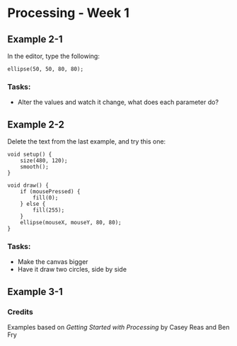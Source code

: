 # Processing - Week 1

## Example 2-1

In the editor, type the following:

    ellipse(50, 50, 80, 80);
    
### Tasks:

* Alter the values and watch it change, what does each parameter do?

## Example 2-2

Delete the text from the last example, and try this one:

    void setup() {
        size(480, 120);
        smooth();
    }
    
    void draw() {
        if (mousePressed) {
            fill(0);
        } else {
            fill(255); 
        }
        ellipse(mouseX, mouseY, 80, 80);
    }

### Tasks:

* Make the canvas bigger
* Have it draw two circles, side by side

## Example 3-1


### Credits

Examples based on *Getting Started with Processing* by Casey Reas and Ben Fry